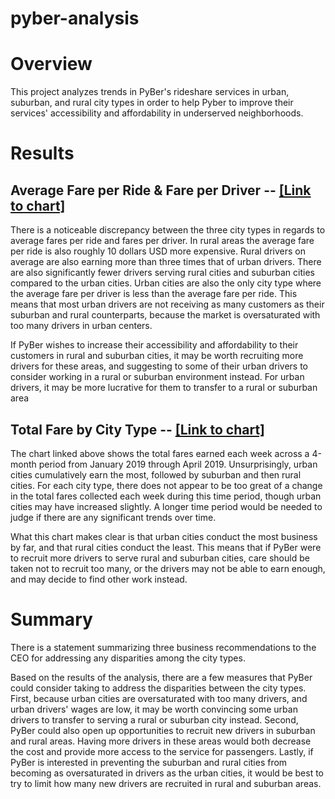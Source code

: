 # pyber-analysis

# Overview
This project analyzes trends in PyBer's rideshare services in urban, suburban, and rural city types in order to help Pyber to improve their services' accessibility and affordability in underserved neighborhoods.

# Results

## Average Fare per Ride & Fare per Driver -- [[Link to chart]](Analysis/PyBer_fare_per_ride_driver.PNG)

There is a noticeable discrepancy between the three city types in regards to average fares per ride and fares per driver. In rural areas the average fare per ride is also roughly 10 dollars USD more expensive. Rural drivers on average are also earning more than three times that of urban drivers. There are also significantly fewer drivers serving rural cities and suburban cities compared to the urban cities. Urban cities are also the only city type where the average fare per driver is less than the average fare per ride. This means that most urban drivers are not receiving as many customers as their suburban and rural counterparts, because the market is oversaturated with too many drivers in urban centers.

If PyBer wishes to increase their accessibility and affordability to their customers in rural and suburban cities, it may be worth recruiting more drivers for these areas, and suggesting to some of their urban drivers to consider working in a rural or suburban environment instead. For urban drivers, it may be more lucrative for them to transfer to a rural or suburban area

## Total Fare by City Type -- [[Link to chart]](Analysis/PyBer_fare_summary.png)

The chart linked above shows the total fares earned each week across a 4-month period from January 2019 through April 2019. Unsurprisingly, urban cities cumulatively earn the most, followed by suburban and then rural cities. For each city type, there does not appear to be too great of a change in the total fares collected each week during this time period, though urban cities may have increased slightly. A longer time period would be needed to judge if there are any significant trends over time.

What this chart makes clear is that urban cities conduct the most business by far, and that rural cities conduct the least. This means that if PyBer were to recruit more drivers to serve rural and suburban cities, care should be taken not to recruit too many, or the drivers may not be able to earn enough, and may decide to find other work instead.

# Summary
There is a statement summarizing three business recommendations to the CEO for addressing any disparities among the city types.

Based on the results of the analysis, there are a few measures that PyBer could consider taking to address the disparities between the city types. First, because urban cities are oversaturated with too many drivers, and urban drivers' wages are low, it may be worth convincing some urban drivers to transfer to serving a rural or suburban city instead. Second, PyBer could also open up opportunities to recruit new drivers in suburban and rural areas. Having more drivers in these areas would both decrease the cost and provide more access to the service for passengers. Lastly, if PyBer is interested in preventing the suburban and rural cities from becoming as oversaturated in drivers as the urban cities, it would be best to try to limit how many new drivers are recruited in rural and suburban areas.
